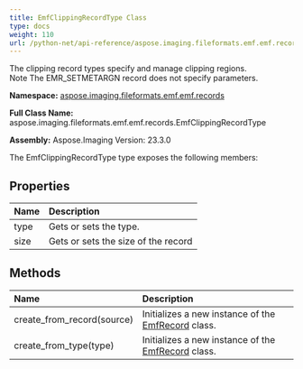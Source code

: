 ```yaml
---
title: EmfClippingRecordType Class
type: docs
weight: 110
url: /python-net/api-reference/aspose.imaging.fileformats.emf.emf.records/emfclippingrecordtype/
---
```


The clipping record types specify and manage clipping regions. <br/>            Note  The EMR_SETMETARGN record does not specify parameters.

**Namespace:** [aspose.imaging.fileformats.emf.emf.records](/imaging/python-net/api-reference/aspose.imaging.fileformats.emf.emf.records/)

**Full Class Name:** aspose.imaging.fileformats.emf.emf.records.EmfClippingRecordType

**Assembly:**  Aspose.Imaging Version: 23.3.0

The EmfClippingRecordType type exposes the following members:
## **Properties**
|**Name**|**Description**|
| :- | :- |
|type|Gets or sets the type.|
|size|Gets or sets the size of the record|
## **Methods**
|**Name**|**Description**|
| :- | :- |
|create_from_record(source)|Initializes a new instance of the [EmfRecord](/imaging/python-net/api-reference/aspose.imaging.fileformats.emf.emf.records/emfrecord/) class.|
|create_from_type(type)|Initializes a new instance of the [EmfRecord](/imaging/python-net/api-reference/aspose.imaging.fileformats.emf.emf.records/emfrecord/) class.|
